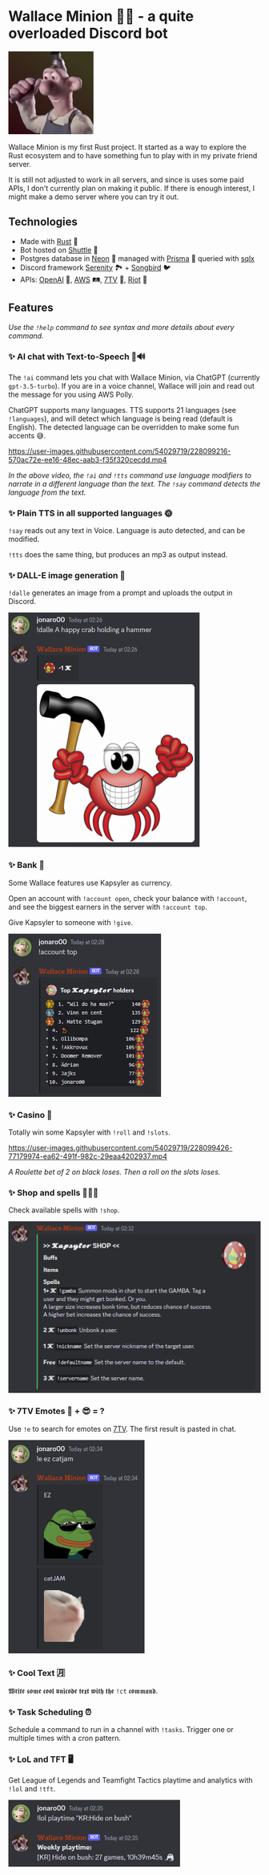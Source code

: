 # Wallace Minion 🔨🙂 - a quite overloaded Discord bot

![wallace](demo/wallace.png)

Wallace Minion is my first Rust project.
It started as a way to explore the Rust ecosystem and
to have something fun to play with in my private friend server.

It is still not adjusted to work in all servers, and since is uses
some paid APIs, I don't currently plan on making it public.
If there is enough interest, I might make a demo server where you can try it out.

## Technologies

- Made with [Rust](https://www.rust-lang.org/) 🦀
- Bot hosted on [Shuttle](https://www.shuttle.rs/) 🚀
- Postgres database in [Neon](https://neon.tech/) 🐘 managed with [Prisma](https://prisma.brendonovich.dev/) 🔼 queried with [sqlx](https://github.com/launchbadge/sqlx)
- Discord framework [Serenity](https://github.com/serenity-rs/serenity) 🏞 + [Songbird](https://github.com/serenity-rs/songbird) 🐦
- APIs: [OpenAI](https://platform.openai.com/docs/api-reference) 🤖, [AWS](https://aws.amazon.com/) 🛤, [7TV](https://7tv.app/) 🐸, [Riot](https://developer.riotgames.com/) 👊

## Features

*Use the `!help` command to see syntax and more details about every command.*

### ✨ AI chat with Text-to-Speech 🤖🔊

The `!ai` command lets you chat with Wallace Minion, via ChatGPT (currently `gpt-3.5-turbo`).
If you are in a voice channel, Wallace will join and read out the message for you using AWS Polly.

ChatGPT supports many languages.
TTS supports 21 languages (see `!languages`), and will detect which language is being read (default is English).
The detected language can be overridden to make some fun accents 😅.

https://user-images.githubusercontent.com/54029719/228099216-570ac72e-ee16-48ec-aab3-f35f320cecdd.mp4

*In the above video, the `!ai` and `!tts` command use language modifiers to narrate in a different language than the text. The `!say` command detects the language from the text.*

### ✨ Plain TTS in all supported languages 🌞

`!say` reads out any text in Voice. Language is auto detected, and can be modified.

`!tts` does the same thing, but produces an mp3 as output instead.

### ✨ DALL-E image generation 🌆

`!dalle` generates an image from a prompt and uploads the output in Discord.

![dalle](demo/dalle.png)

### ✨ Bank 🏦

Some Wallace features use Kapsyler as currency.

Open an account with `!account open`, check your balance with `!account`,
and see the biggest earners in the server with `!account top`.

Give Kapsyler to someone with `!give`.

![account_top](demo/account_top.png)

### ✨ Casino 🎰

Totally win some Kapsyler with `!roll` and `!slots`.

https://user-images.githubusercontent.com/54029719/228099426-77179974-ea62-491f-982c-29eaa4202937.mp4

*A Roulette bet of 2 on black loses. Then a roll on the slots loses.*

### ✨ Shop and spells 🏪🧙‍♂️

Check available spells with `!shop`.

![shop](demo/shop.png)

### ✨ 7TV Emotes 🐸 + 😎 = ?

Use `!e` to search for emotes on [7TV](https://7tv.app/emotes).
The first result is pasted in chat.

![emote](demo/emote.png)

### ✨ Cool Text 🈷

𝖂𝖗𝖎𝖙𝖊 𝖘𝖔𝖒𝖊 𝖈𝖔𝖔𝖑 𝖚𝖓𝖎𝖈𝖔𝖉𝖊 𝖙𝖊𝖝𝖙 𝖜𝖎𝖙𝖍 𝖙𝖍𝖊 `!ct` 𝖈𝖔𝖒𝖒𝖆𝖓𝖉.

### ✨ Task Scheduling ⏰

Schedule a command to run in a channel with `!tasks`.
Trigger one or multiple times with a cron pattern.

### ✨ LoL and TFT 🖥

Get League of Legends and Teamfight Tactics playtime and analytics with `!lol` and `!tft`.

![lol](demo/lol.png)
